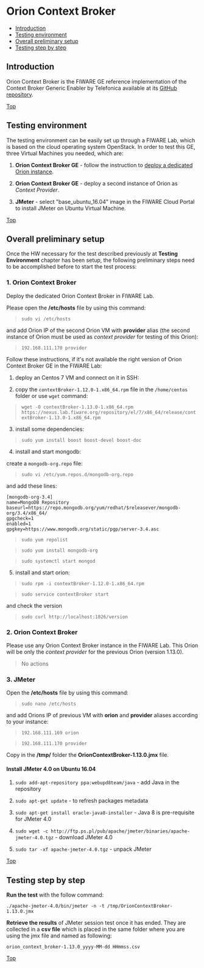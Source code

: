 # Orion Context Broker #

* [Introduction](#introduction)
* [Testing environment](#testing-environment)
* [Overall preliminary setup](#overall-preliminary-setup)
* [Testing step by step](#testing-step-by-step)


## Introduction ##

Orion Context Broker is the FIWARE GE reference implementation of the Context Broker Generic Enabler by Telefonica available at its [GitHub repository](https://github.com/telefonicaid/fiware-orion). 

[Top](#orion-context-broker)

## Testing environment ##

The testing environment can be easily set up through a FIWARE Lab, which is based on the cloud operating system OpenStack. 
In order to test this GE, three Virtual Machines you needed, which are: 

1. **Orion Context Broker GE** - follow the instruction to [deploy a dedicated Orion instance](https://catalogue.fiware.org/enablers/publishsubscribe-context-broker-orion-context-broker/creating-instances).

2. **Orion Context Broker GE** - deploy a second instance of Orion as *Context Provider*. 
 
3. **JMeter** - select "base_ubuntu_16.04" image in the FIWARE Cloud Portal to install JMeter on Ubuntu Virtual Machine.

[Top](#orion-context-broker)

## Overall preliminary setup ##

Once the HW necessary for the test described previously at **Testing Environment** chapter has been setup, the following preliminary steps need to be accomplished before to start the test process:

### 1. Orion Context Broker ###

Deploy the dedicated Orion Context Broker in FIWARE Lab.

Please open the **/etc/hosts** file by using this command:

> `sudo vi /etc/hosts` 

and add Orion IP of the second Orion VM with **provider** alias (the second instance of Orion must be used as *context provider* for testing of this Orion): 

> `192.168.111.170 provider`


Follow these instructions, if it's not available the right version of Orion Context Broker GE in the FIWARE Lab: 

1) deploy an Centos 7 VM and connect on it in SSH: 

2) copy the `contextBroker-1.12.0-1.x86_64.rpm` file in the `/home/centos` folder or use `wget` command:

> `wget -O contextBroker-1.13.0-1.x86_64.rpm https://nexus.lab.fiware.org/repository/el/7/x86_64/release/contextBroker-1.13.0-1.x86_64.rpm` 

3) install some dependencies:

> `sudo yum install boost boost-devel boost-doc`

4) install and start mongodb:
 
create a `mongodb-org.repo` file:
 
> `sudo vi /etc/yum.repos.d/mongodb-org.repo`

and add these lines:

	[mongodb-org-3.4]
	name=MongoDB Repository
	baseurl=https://repo.mongodb.org/yum/redhat/$releasever/mongodb-org/3.4/x86_64/
	gpgcheck=1
	enabled=1
	gpgkey=https://www.mongodb.org/static/pgp/server-3.4.asc

> `sudo yum repolist`

> `sudo yum install mongodb-org`

> `sudo systemctl start mongod`
   
5) install and start orion:
   
> `sudo rpm -i contextBroker-1.12.0-1.x86_64.rpm`

> `sudo service contextBroker start`

and check the version

> `sudo curl http://localhost:1026/version`

### 2. Orion Context Broker ###

Please use any Orion Context Broker instance in the FIWARE Lab. This Orion will be only the *context provider* for the previous Orion (version 1.13.0).

> No actions

### 3. JMeter ###

Open the **/etc/hosts** file by using this command:

> `sudo nano /etc/hosts` 

and add Orions IP of previous VM with **orion** and **provider** aliases according to your instance: 

> `192.168.111.169 orion`

> `192.168.111.170 provider`


Copy in the **/tmp/** folder the **OrionContextBroker-1.13.0.jmx** file.


#### Install JMeter 4.0 on Ubuntu 16.04 ####

1. `sudo add-apt-repository ppa:webupd8team/java` - add Java in the repository

2. `sudo apt-get update` - to refresh packages metadata

3. `sudo apt-get install oracle-java8-installer` - Java 8 is pre-requisite for JMeter 4.0

4. `sudo wget -c http://ftp.ps.pl/pub/apache/jmeter/binaries/apache-jmeter-4.0.tgz` - download JMeter 4.0

5. `sudo tar -xf apache-jmeter-4.0.tgz` - unpack JMeter

[Top](#orion-context-broker)

## Testing step by step ##

**Run the test** with the follow command: 

`./apache-jmeter-4.0/bin/jmeter -n -t /tmp/OrionContextBroker-1.13.0.jmx`

**Retrieve the results** of JMeter session test once it has ended. They are collected in a **csv file** which is placed in the same folder where you are using the jmx file and named as following: 

`orion_context_broker-1.13.0_yyyy-MM-dd HHmmss.csv`

[Top](#orion-context-broker)
